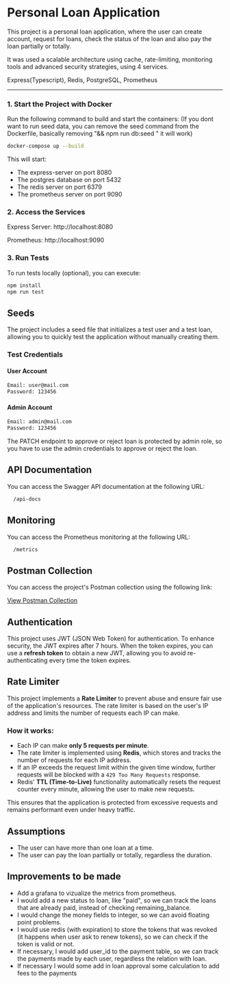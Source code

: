 # Personal Loan Application

This project is a personal loan application, where the user can create account, request for loans, check the status of the loan and also pay the loan partially or totally.

It was used a scalable architecture using cache, rate-limiting, monitoring tools and advanced security strategies, using 4 services.

Express(Typescript), Redis, PostgreSQL, Prometheus

---

### 1. Start the Project with Docker
Run the following command to build and start the containers:
(If you dont want to run seed data, you can remove the seed command from the Dockerfile, basically removing "&& npm run db:seed " it will work)


```bash
docker-compose up --build
```
This will start:

- The express-server on port 8080
- The postgres database on port 5432
- The redis server on port 6379
- The prometheus server on port 9090

### 2. Access the Services
Express Server: http://localhost:8080

Prometheus: http://localhost:9090

### 3. Run Tests
To run tests locally (optional), you can execute:

```bash
npm install
npm run test
```

## Seeds  
The project includes a seed file that initializes a test user and a test loan, allowing you to quickly test the application without manually creating them.  

### Test Credentials  

#### User Account  
```bash
Email: user@mail.com  
Password: 123456  
```

#### Admin Account  
```bash
Email: admin@mail.com  
Password: 123456  
```

The PATCH endpoint to approve or reject loan is protected by admin role, so you have to use the admin credentials to approve or reject the loan.

## API Documentation

You can access the Swagger API documentation at the following URL:

  ```bash
    /api-docs
  ```

## Monitoring

You can access the Prometheus monitoring at the following URL:

  ```bash
    /metrics
  ```

## Postman Collection

You can access the project's Postman collection using the following link:

[View Postman Collection](https://universal-station-318821.postman.co/workspace/Code2~0f456f8a-7eef-447b-83d0-baba313d8d66/collection/23743628-07fb15e6-b14f-47c6-95d1-7f942525ca63?action=share&creator=23743628)

## Authentication
This project uses JWT (JSON Web Token) for authentication. To enhance security, the JWT expires after 7 hours. When the token expires, you can use a **refresh token** to obtain a new JWT, allowing you to avoid re-authenticating every time the token expires.

## Rate Limiter

This project implements a **Rate Limiter** to prevent abuse and ensure fair use of the application's resources. The rate limiter is based on the user's IP address and limits the number of requests each IP can make.

### How it works:
- Each IP can make **only 5 requests per minute**.
- The rate limiter is implemented using **Redis**, which stores and tracks the number of requests for each IP address.
- If an IP exceeds the request limit within the given time window, further requests will be blocked with a `429 Too Many Requests` response.
- Redis' **TTL (Time-to-Live)** functionality automatically resets the request counter every minute, allowing the user to make new requests.

This ensures that the application is protected from excessive requests and remains performant even under heavy traffic.

## Assumptions
- The user can have more than one loan at a time.
- The user can pay the loan partially or totally, regardless the duration.

## Improvements to be made
- Add a grafana to vizualize the metrics from prometheus.
- I would add a new status to loan, like "paid", so we can track the loans that are already paid, instead of checking remaining_balance.
- I would change the money fields to integer, so we can avoid floating point problems.
- I would use redis (with expiration) to store the tokens that was revoked (it happens when user ask to renew tokens), so we can check if the token is valid or not.
- If necessary, I would add user_id to the payment table, so we can track the payments made by each user, regardless the relation with loan.
- If necessary I would some add in loan approval some calculation to add fees to the payments